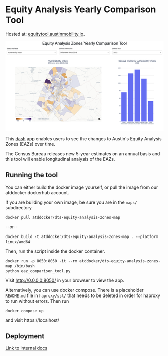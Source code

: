 # Equity Analysis Yearly Comparison Tool

Hosted at: [equitytool.austinmobility.io](https://equitytool.austinmobility.io/).

![eaz tool example image](../docs/imgs/eaz_tool.png)

This [dash](https://dash.plotly.com/) app enables users to see the changes to Austin's Equity Analysis Zones (EAZs) over time.

The Census Bureau releases new 5-year estimates on an annual basis and this tool will enable longitudinal analysis of
the EAZs.

## Running the tool

You can either build the docker image yourself, or pull the image from our atddocker dockerhub account.

If you are building your own image, be sure you are in the `maps/` subdirectory

```
docker pull atddocker/dts-equity-analysis-zones-map
```

--or--

```
docker build -t atddocker/dts-equity-analysis-zones-map . --platform linux/amd64
```

Then, run the script inside the docker container.

```
docker run -p 8050:8050 -it --rm atddocker/dts-equity-analysis-zones-map /bin/bash
python eaz_comparison_tool.py
```

Visit http://0.0.0.0:8050/ in your browser to view the app.

Alternatively, you can use docker compose. There is a placeholder `README.md` file in `haproxy/ssl/` that needs to be deleted in order for haproxy to run without errors. Then run

```
docker compose up

```

and visit https://localhost/

## Deployment

[Link to internal docs](https://app.gitbook.com/o/-LzDQOVGhTudbKRDGpUA/s/-M4Ul-hSBiM-3KkOynqS/equity-analysis-zone-tool)
